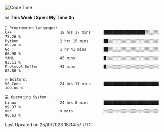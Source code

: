 
<!--START_SECTION:waka-->
![Code Time](http://img.shields.io/badge/Code%20Time-1%2C222%20hrs%204%20mins-blue)

📊 **This Week I Spent My Time On** 

```text
💬 Programming Languages: 
C++                      18 hrs 17 mins      ███████████████████░░░░░░   75.26 % 
Python                   2 hrs 15 mins       ██░░░░░░░░░░░░░░░░░░░░░░░   09.28 % 
Go                       1 hr 41 mins        ██░░░░░░░░░░░░░░░░░░░░░░░   06.98 % 
YAML                     45 mins             █░░░░░░░░░░░░░░░░░░░░░░░░   03.11 % 
Protocol Buffer          42 mins             █░░░░░░░░░░░░░░░░░░░░░░░░   02.88 % 

🔥 Editors: 
VS Code                  24 hrs 17 mins      █████████████████████████   100.00 % 

💻 Operating System: 
Linux                    24 hrs 8 mins       █████████████████████████   99.37 % 
Mac                      9 mins              ░░░░░░░░░░░░░░░░░░░░░░░░░   00.63 % 
```


 Last Updated on 25/10/2023 18:34:57 UTC
<!--END_SECTION:waka-->

